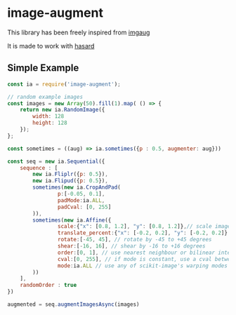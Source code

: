 # image-augment

This library has been freely inspired from [imgaug](https://github.com/aleju/imgaug)

It is made to work with [hasard](https://www.npmjs.com/package/hasard)

## Simple Example

```javascript
const ia = require('image-augment');

// random example images
const images = new Array(50).fill(1).map( () => {
	return new ia.RandomImage({
		width: 128
		height: 128
	});
};

const sometimes = ((aug) => ia.sometimes({p : 0.5, augmenter: aug}))

const seq = new ia.Sequential({
	sequence : [
		new ia.Fliplr({p: 0.5}),
		new ia.Flipud({p: 0.5}),
		sometimes(new ia.CropAndPad(
				p:[-0.05, 0.1],
				padMode:ia.ALL,
				padCval: [0, 255]
		)),
		sometimes(new ia.Affine({
				scale:{"x": [0.8, 1.2], "y": [0.8, 1.2]},// scale images to 80-120% of their size, individually per axis
				translate_percent:{"x": [-0.2, 0.2], "y": [-0.2, 0.2]}, // translate by -20 to +20 percent (per axis)
				rotate:[-45, 45], // rotate by -45 to +45 degrees
				shear:[-16, 16], // shear by -16 to +16 degrees
				order:[0, 1], // use nearest neighbour or bilinear interpolation (fast)
				cval:[0, 255], // if mode is constant, use a cval between 0 and 255
				mode:ia.ALL // use any of scikit-image's warping modes (see 2nd image from the top for examples)
		))
	],
	randomOrder : true
})

augmented = seq.augmentImagesAsync(images)
```
